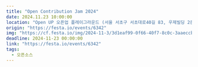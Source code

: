 ```yaml
---
title: "Open Contribution Jam 2024"
date: 2024.11.23 10:00:00 
location: "Open UP 오픈업 플레이그라운드 (서울 서초구 서초대로40길 83, 우제빌딩 2층 / 서초역 3번 출구에서 도보로 5분 거리)"
origin: "https://festa.io/events/6342"
img: "https://cf.festa.io/img/2024-11-3/3d1eaf99-0f66-40f7-8c0c-3aaeccbb4d5e.png"
deadline: 2024-11-23 00:00:00 
link: "https://festa.io/events/6342"
tags:
  - 오픈소스
---
```

